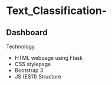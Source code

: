 # Text_Classification-
## Dashboard
Technology
- HTML webpage using Flask
- CSS stylepage
- Bootstrap 3
- JS (ES11)
Structure
